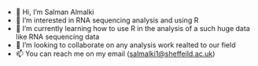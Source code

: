 - 👋 Hi, I’m Salman Almalki
- 👀 I’m interested in RNA sequencing analysis and using R
- 🌱 I’m currently learning how to use R in the analysis of a such huge data like RNA sequencing data
- 💞️ I’m looking to collaborate on any analysis work realted to our field
- 📫 You can reach me on my email (salmalki1@sheffeild.ac.uk)


<!---
Malkisal/Malkisal is a ✨ special ✨ repository because its `README.md` (this file) appears on your GitHub profile.
You can click the Preview link to take a look at your changes.
--->
